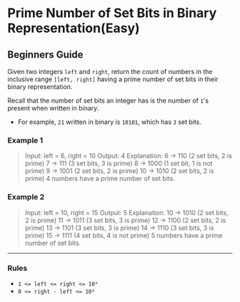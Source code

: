 # Prime Number of Set Bits in Binary Representation(Easy)

## Beginners Guide

Given two integers `left` and `right`, return the count of numbers in the inclusive range `[left, right]` having a prime number of set bits in their binary representation.

Recall that the number of set bits an integer has is the number of `1`'s present when written in binary.

* For example, `21` written in binary is `10101`, which has `3` set bits.

### Example 1

>Input: left = 6, right = 10
Output: 4
Explanation:
6  -> 110 (2 set bits, 2 is prime)
7  -> 111 (3 set bits, 3 is prime)
8  -> 1000 (1 set bit, 1 is not prime)
9  -> 1001 (2 set bits, 2 is prime)
10 -> 1010 (2 set bits, 2 is prime)
4 numbers have a prime number of set bits.

### Example 2

>Input: left = 10, right = 15
Output: 5
Explanation:
10 -> 1010 (2 set bits, 2 is prime)
11 -> 1011 (3 set bits, 3 is prime)
12 -> 1100 (2 set bits, 2 is prime)
13 -> 1101 (3 set bits, 3 is prime)
14 -> 1110 (3 set bits, 3 is prime)
15 -> 1111 (4 set bits, 4 is not prime)
5 numbers have a prime number of set bits.

---

### Rules

* `1 <= left <= right <= 10⁶`
* `0 <= right - left <= 10⁴`
